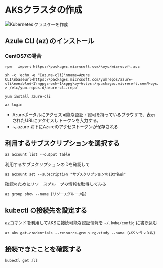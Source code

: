 # AKSクラスタの作成

![Kubernetes クラスターを作成](assets/setupaks_1.png)

## Azule CLI (az) のインストール

### CentOS7の場合
```
rpm --import https://packages.microsoft.com/keys/microsoft.asc
```
```
sh -c 'echo -e "[azure-cli]\nname=Azure CLI\nbaseurl=https://packages.microsoft.com/yumrepos/azure-cli\nenabled=1\ngpgcheck=1\ngpgkey=https://packages.microsoft.com/keys/microsoft.asc" > /etc/yum.repos.d/azure-cli.repo'
```
```
yum install azure-cli
```
```
az login
```

- Azureポータルにアクセス可能な認証・認可を持っているブラウザで、表示されたURLにアクセスしトークンを入力する。
- ~/.azure 以下にAzureのアクセストークンが保存される

## 利用するサブスクリプションを選択する

```
az account list --output table
```

利用するサブスクリプションのIDを確認して

```
az account set --subscription "サブスクリプションのIDか名前"
```

確認のためにリソースグループの情報を取得してみる

```
az group show --name {リソースグループ名}
```

## kubectl の接続先を設定する
azコマンドを利用してAKSに接続可能な認証情報を ```~/.kube/config``` に書き込む
```
az aks get-credentials --resource-group rg-study --name {AKSクラスタ名}
```

## 接続できたことを確認する
```
kubectl get all
```
